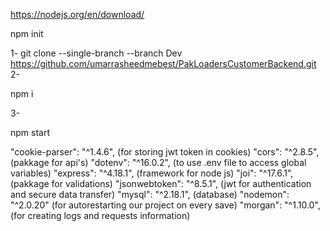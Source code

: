 
 <!-- install node js on your system from  -->
 https://nodejs.org/en/download/
 
 <!-- make a folder for your project -->

 <!-- run command:  -->

 npm init

 <!-- inside your project run command in terminal to clone PakLoaders-Customer project -->

1-
 git clone --single-branch --branch Dev https://github.com/umarrasheedmebest/PakLoadersCustomerBackend.git
2-
 <!-- Always run  -->
 npm i 

3-
<!-- to start project  -->

npm start

<!-- project will start -->

<!-- pakkages that we are using or will use -->

 "cookie-parser": "^1.4.6", (for storing jwt token in cookies)
    "cors": "^2.8.5",  (pakkage for api's)
    "dotenv": "^16.0.2", (to use .env file to access global variables)
    "express": "^4.18.1", (framework for node js)
    "joi": "^17.6.1", (pakkage for validations)
    "jsonwebtoken": "^8.5.1", (jwt for authentication and secure data transfer)
    "mysql": "^2.18.1", (database)
    "nodemon": "^2.0.20" (for autorestarting our project on every save)
     "morgan": "^1.10.0", (for creating logs and requests information)
